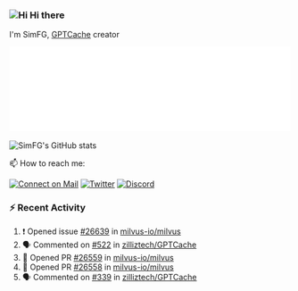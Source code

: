 ### <img src='https://qpluspicture.oss-cn-beijing.aliyuncs.com/6LjjQA/Hi.gif' alt='Hi' width="24"/> Hi there

I'm SimFG, [GPTCache](https://github.com/zilliztech/GPTCache) creator

![Metrics 👋](/metrics.plugin.followup.user.svg)

![SimFG's GitHub stats](https://github-readme-stats.vercel.app/api?username=SimFG&show_icons=true&theme=radical&count_private=true)

📫 How to reach me:

[![Connect on Mail](https://img.shields.io/badge/Ask%20me-anything-1abc9c.svg)](mailto:1142838399@qq.com)
[![Twitter](https://img.shields.io/twitter/follow/FogSim?style=social)](https://twitter.com/FogSim)
[![Discord](https://img.shields.io/discord/1092648432495251507?label=Discord&logo=discord)](https://discord.gg/Q8C6WEjSWV)

### :zap: Recent Activity

<!--START_SECTION:activity-->
1. ❗️ Opened issue [#26639](https://github.com/milvus-io/milvus/issues/26639) in [milvus-io/milvus](https://github.com/milvus-io/milvus)
2. 🗣 Commented on [#522](https://github.com/zilliztech/GPTCache/issues/522) in [zilliztech/GPTCache](https://github.com/zilliztech/GPTCache)
3. 💪 Opened PR [#26559](https://github.com/milvus-io/milvus/pull/26559) in [milvus-io/milvus](https://github.com/milvus-io/milvus)
4. 💪 Opened PR [#26558](https://github.com/milvus-io/milvus/pull/26558) in [milvus-io/milvus](https://github.com/milvus-io/milvus)
5. 🗣 Commented on [#339](https://github.com/zilliztech/GPTCache/issues/339) in [zilliztech/GPTCache](https://github.com/zilliztech/GPTCache)
<!--END_SECTION:activity-->

